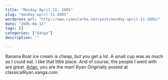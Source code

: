 ```yaml
---
title: "Monday April 11, 2005"
slug: "monday-april-11-2005"
wordpress_url: "http://www.ryanclarke.net/post/monday-april-11-2005/"
date: "2005-04-11"
tags: []
categories: ["Xanga"]
description: ""

---
```


Banana Boat ice cream is cheap, but you get a lot. A small cup was as much as I could eat. I like that little place. And of course, the people I went with are great. [Arlan](http://www.xanga.com/home.aspx?user=secretparticleguy), you are the man!
 Ryan
Originally posted at classicalRyan.xanga.com

